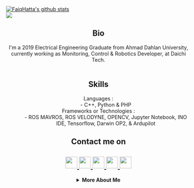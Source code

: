 <html>
   <body>
   <a href="https://api.whatsapp.com/send?phone=6288225111268">
    <img alt="FaiqHatta's github stats" src="https://github-readme-stats.vercel.app/api/top-langs/?username=hattafaiq&layout=compact"/>
   </a><br>
	<a href="https://api.whatsapp.com/send?phone=6288225111268">
	<img src="https://github-readme-stats.vercel.app/api?username=hattafaiq&theme=buefy&show_icons=true&count_private=false&hide=issues,prs"/>
    </a>
      <h2 align="center">Bio</h2>
      <p align="center">
         I'm a 2019 Electrical Engineering Graduate from Ahmad Dahlan University, currently working as Monitoring, Control & Robotics Developer, at Daichi Tech.<br> <br>
      </p>
      <h2 align="center">Skills</h2>
      <dl align="center">
         <dt>Languages :</dt>
         <dd>- C++, Python & PHP</dd>
         <dt>Frameworks or Technologies :</dt>
         <dd>- ROS MAVROS, ROS VELODYNE, OPENCV, Jupyter Notebook, INO IDE, Tensorflow, Darwin OP2, & Ardupilot 
         </dd>
      </dl>
      <h2 align="center">Contact me on</h2>
      <h2 align="center">
         <a href="https://www.instagram.com/faiqhatta">
         <img src="https://github.com/gauravghongde/social-icons/blob/master/PNG/Black/Instagram_black.png" width="32" height="32"/>
         </a>
         <a href="https://api.whatsapp.com/send?phone=6288225111268">
         <img src="https://github.com/gauravghongde/social-icons/blob/master/PNG/Black/LinkedIN_black.png" width="32" height="32"/>
         </a>
         <a href="https://www.instagram.com/madebygaurav">
         <img src="https://github.com/gauravghongde/social-icons/blob/master/PNG/Black/Instagram_black.png" width="32" height="32"/>
         </a>
         <a href="mailto:7gaurav.ghongde@gmail.com">
         <img src="https://github.com/gauravghongde/social-icons/blob/master/PNG/Black/Gmail_black.png" width="32" height="32"/>
         </a>
         <a href="https://api.whatsapp.com/send?phone=6288225111268">
         <img src="https://github.com/gauravghongde/social-icons/blob/master/PNG/Black/Telegram_black.png" width="32" height="32"/>
         </a>
      </h2>
      <details align="center">
         <summary><b>More About Me</b><br></summary>
            <div>
               <b>
                  <h3>My Stats</h3>
			   </b>
            </div>
            <div>
               <b>
                  <h3>My Journey</h3>
                  <a href="https://spotify-now-playing.vercel.app/api/spotify-now-playing">
                  <img alt="Now playing Spotify" src="https://spotify-now-playing.vercel.app/api/spotify-now-playing"/>
                  </a>
               </b>
            </div>
      </details>
   </body>
</html>

